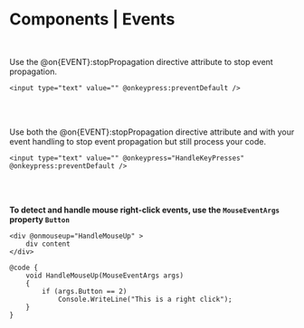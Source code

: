 # Components | Events
<br>

Use the @on{EVENT}:stopPropagation directive attribute to stop event propagation.

```
<input type="text" value="" @onkeypress:preventDefault />
```

<br/><br/>

Use both the @on{EVENT}:stopPropagation directive attribute and with your event handling to stop event propagation but still process your code.

```
<input type="text" value="" @onkeypress="HandleKeyPresses" @onkeypress:preventDefault />
```
<br><br>


**To detect and handle mouse right-click events, use the `MouseEventArgs` property `Button`**
```
<div @onmouseup="HandleMouseUp" >
    div content
</div>

@code {
    void HandleMouseUp(MouseEventArgs args)
    {
        if (args.Button == 2)
            Console.WriteLine("This is a right click");
    }
}
```
<br><br>


